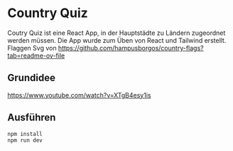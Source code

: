 # Country Quiz

Coutry Quiz ist eine React App, in der Hauptstädte zu Ländern zugeordnet werden müssen.
Die App wurde zum Üben von React und Tailwind erstellt.
Flaggen Svg von https://github.com/hampusborgos/country-flags?tab=readme-ov-file

## Grundidee

https://www.youtube.com/watch?v=XTgB4esy1is

## Ausführen

```
npm install
npm run dev

```
